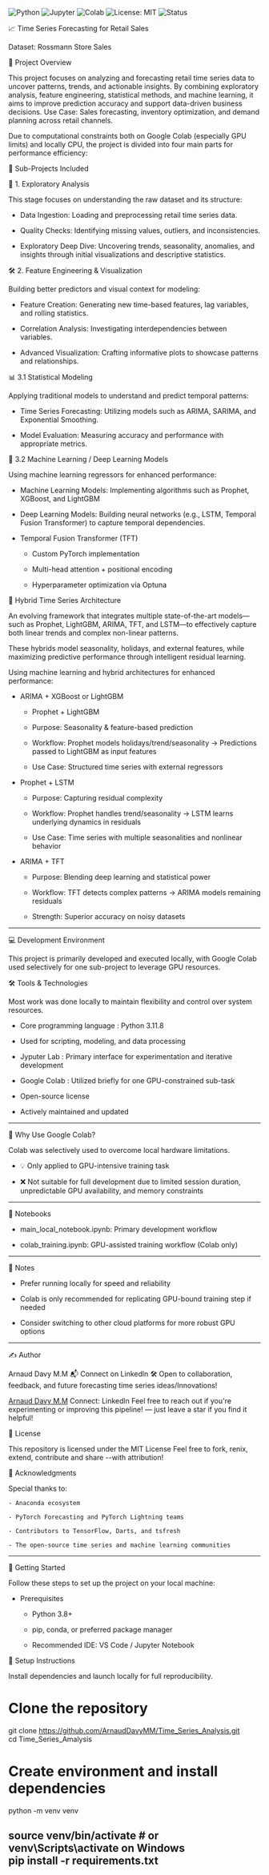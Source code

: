 ![Python](https://img.shields.io/badge/Python-3.11-blue)
![Jupyter](https://img.shields.io/badge/Jupyter-Notebook-orange)
![Colab](https://img.shields.io/badge/Google-Colab-yellow)
![License: MIT](https://img.shields.io/badge/License-MIT-green)
![Status](https://img.shields.io/badge/Status-Active-brightgreen)


📈 Time Series Forecasting for Retail Sales

Dataset: Rossmann Store Sales


🎯 Project Overview

This project focuses on analyzing and forecasting retail time series data to uncover patterns, trends, and actionable insights. By combining exploratory analysis, feature engineering, statistical methods, and machine learning, it aims to improve prediction accuracy and support data-driven business decisions. Use Case: Sales forecasting, inventory optimization, and demand planning across retail channels.

Due to computational constraints both on Google Colab (especially GPU limits) and locally CPU, the project is divided into four main parts for performance efficiency:

📂 Sub-Projects Included


🧭 1. Exploratory Analysis

This stage focuses on understanding the raw dataset and its structure:

  - Data Ingestion: Loading and preprocessing retail time series data.

  - Quality Checks: Identifying missing values, outliers, and inconsistencies.

  - Exploratory Deep Dive: Uncovering trends, seasonality, anomalies, and insights through initial visualizations and descriptive statistics.
  

🛠️ 2. Feature Engineering & Visualization

Building better predictors and visual context for modeling:

  - Feature Creation: Generating new time-based features, lag variables, and rolling statistics.

  - Correlation Analysis: Investigating interdependencies between variables.

  - Advanced Visualization: Crafting informative plots to showcase patterns and relationships.
  

📊 3.1 Statistical Modeling

Applying traditional models to understand and predict temporal patterns:

  - Time Series Forecasting: Utilizing models such as ARIMA, SARIMA, and Exponential Smoothing.

  - Model Evaluation: Measuring accuracy and performance with appropriate metrics.
  
  
🤖 3.2 Machine Learning / Deep Learning Models

Using machine learning regressors for enhanced performance:

 - Machine Learning Models: Implementing algorithms such as Prophet, XGBoost, and LightGBM

 - Deep Learning Models: Building neural networks (e.g., LSTM, Temporal Fusion Transformer) to capture temporal dependencies.
 
 - Temporal Fusion Transformer (TFT)
 
    - Custom PyTorch implementation

    - Multi-head attention + positional encoding

    - Hyperparameter optimization via Optuna
    

🚀 Hybrid Time Series Architecture

An evolving framework that integrates multiple state-of-the-art models—such as Prophet, LightGBM, ARIMA, TFT, and LSTM—to effectively capture both linear trends and complex non-linear patterns.

These hybrids model seasonality, holidays, and external features, while maximizing predictive performance through intelligent residual learning.

Using machine learning and hybrid architectures for enhanced performance:

 - ARIMA + XGBoost or LightGBM
 
    - Prophet + LightGBM
     
    - Purpose: Seasonality & feature-based prediction

    - Workflow: Prophet models holidays/trend/seasonality → Predictions passed to LightGBM as input features

    - Use Case: Structured time series with external regressors

 - Prophet + LSTM
 
    - Purpose: Capturing residual complexity

    - Workflow: Prophet handles trend/seasonality → LSTM learns underlying dynamics in residuals

    - Use Case: Time series with multiple seasonalities and nonlinear behavior
     
 - ARIMA + TFT
 
    - Purpose: Blending deep learning and statistical power

    - Workflow: TFT detects complex patterns → ARIMA models remaining residuals

    - Strength: Superior accuracy on noisy datasets
--------------------------------------------------------------------------------

💻 Development Environment

This project is primarily developed and executed locally, with Google Colab used selectively for one sub-project to leverage GPU resources.

🛠️ Tools & Technologies

Most work was done locally to maintain flexibility and control over system resources.

  - Core programming language : Python 3.11.8

  - Used for scripting, modeling, and data processing
    
  - Jyputer Lab : Primary interface for experimentation and iterative development

  - Google Colab : Utilized briefly for one GPU-constrained sub-task

  - Open-source license

  - Actively maintained and updated
--------------------------------------------------------------------------------

🚀 Why Use Google Colab?

Colab was selectively used to overcome local hardware limitations.

  - 💡 Only applied to GPU-intensive training task

  - ❌ Not suitable for full development due to limited session duration, unpredictable GPU availability, and memory constraints
--------------------------------------------------------------------------------

📓 Notebooks

   - main_local_notebook.ipynb: Primary development workflow

   - colab_training.ipynb: GPU-assisted training workflow (Colab only)
--------------------------------------------------------------------------------

💬 Notes

   - Prefer running locally for speed and reliability

   - Colab is only recommended for replicating GPU-bound training step if needed

   - Consider switching to other cloud platforms for more robust GPU options
--------------------------------------------------------------------------------


✍️ Author

Arnaud Davy M.M 📬  Connect on Linkedln 🛠️ Open to collaboration, feedback, and future forecasting time series ideas/Innovations!

[Arnaud Davy M.M](https://www.linkedin.com/in/arnauddavy-mm) Connect: Linkedln Feel free to reach out if you're experimenting or improving this pipeline! — just leave a star if you find it helpful!

📝 License

This repository is licensed under the MIT License Feel free to fork, renix, extend, contribute and share --with attribution!

🙏 Acknowledgments

Special thanks to:

    - Anaconda ecosystem
        
    - PyTorch Forecasting and PyTorch Lightning teams
        
    - Contributors to TensorFlow, Darts, and tsfresh
        
    - The open-source time series and machine learning communities
    
--------------------------------------------------------------------------------

🚀 Getting Started

Follow these steps to set up the project on your local machine:

- Prerequisites

  - Python 3.8+

  - pip, conda, or preferred package manager

  - Recommended IDE: VS Code / Jupyter Notebook
  
  
🧪 Setup Instructions

Install dependencies and launch locally for full reproducibility.

# Clone the repository
git clone https://github.com/ArnaudDavyMM/Time_Series_Analysis.git  
cd Time_Series_Amalysis

# Create environment and install dependencies
python -m venv venv

source venv/bin/activate   # or venv\Scripts\activate on Windows  
pip install -r requirements.txt
--------------------------------------------------------------------------------  
    
    
